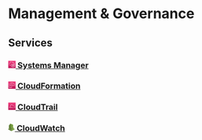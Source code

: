 # Management & Governance

## Services

### **[<img height=15px; alt="systems-manager-icon" src="../../images/systems-manager.png" /> Systems Manager](./AWS%20Systems%20Manager/README.md)**

### **[<img height=15px; alt="cloudformation-icon" src="../../images/cloudformation.png" /> CloudFormation](./Cloudformation/README.md)**

### **[<img height=15px; alt="cloudtrail-icon" src="../../images/cloudtrail.png" /> CloudTrail](./CloudTrail/README.md)**

### **[<img height=15px; alt="cloudwatch-icon" src="../../images/cloudwatch.png" /> CloudWatch](./CloudWatch/README.md)**
